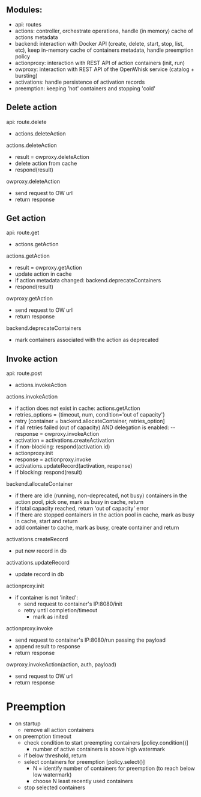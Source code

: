 ## Modules:
 - api: routes
 - actions: controller, orchestrate operations, handle (in memory) cache of actions metadata 
 - backend: interaction with Docker API (create, delete, start, stop, list, etc), keep in-memory cache of containers metadata, handle preemption policy
 - actionproxy: interaction with REST API of action containers (init, run)
 - owproxy: interaction with REST API of the OpenWhisk service (catalog + bursting)
 - activations: handle persistence of activation records
 - preemption: keeping 'hot' containers and stopping 'cold'

## Delete action
api: route.delete
- actions.deleteAction

actions.deleteAction
- result = owproxy.deleteAction
- delete action from cache
- respond(result)

owproxy.deleteAction
- send request to OW url
- return response

## Get action
api: route.get
- actions.getAction

actions.getAction
- result = owproxy.getAction
- update action in cache
- if action metadata changed: backend.deprecateContainers
- respond(result)

owproxy.getAction
- send request to OW url 
- return response

backend.deprecateContainers
- mark containers associated with the action as deprecated

## Invoke action
api: route.post
- actions.invokeAction

actions.invokeAction
- if action does not exist in cache: actions.getAction
- retries_options = {timeout, num, condition='out of capacity'}
- retry [container = backend.allocateContainer, retries_option]
- if all retries failed (out of capacity) AND delegation is enabled:
-- response = owproxy.invokeAction
- activation = activations.createActivation
- if non-blocking: respond(activation.id)
- actionproxy.init
- response = actionproxy.invoke
- activations.updateRecord(activation, response)
- if blocking: respond(result)

backend.allocateContainer
- if there are idle (running, non-deprecated, not busy) containers in the action pool, pick one, mark as busy in cache, return
- if total capacity reached, return 'out of capacity' error
- if there are stopped containers in the action pool in cache, mark as busy in cache, start and return
- add container to cache, mark as busy, create container and return

activations.createRecord
- put new record in db

activations.updateRecord
- update record in db

actionproxy.init
- if container is not 'inited':
  - send request to container's IP:8080/init
  - retry until completion/timeout
	  - mark as inited

actionproxy.invoke
- send request to container's IP:8080/run passing the payload
- append result to response
- return response

owproxy.invokeAction(action, auth, payload)
- send request to OW url 
- return response

Preemption
=========
- on startup
	- remove all action containers
- on preemption timeout
	- check condition to start preempting containers [policy.condition()]
		- number of active containers is above high watermark
	- if below threshold, return
	- select containers for preemption [policy.select()]
		- N = identify number of containers for preemption (to reach below low watermark)
		- choose N least recently used containers
	- stop selected containers
